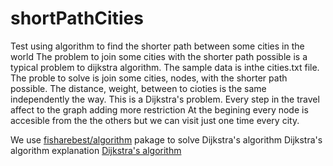 # shortPathCities
Test using algorithm to find the shorter path between some cities in the world
The problem to join some cities with the shorter path possible is a typical problem to dijkstra algorithm.
The sample data is inthe cities.txt file.
The proble to solve is join some cities, nodes, with the shorter path possible. The distance, weight, between to cioties is the same independently the way.
This is a Dijkstra's problem. Every step in the travel affect to the graph adding more restriction
At the begining every node is accesible from the the others but we can visit just one time every city.

We use [fisharebest/algorithm] pakage to solve Dijkstra's algorithm
Dijkstra's algorithm explanation [Dijkstra's algorithm]

[fisharebest/algorithm]: https://github.com/fisharebest/algorithm
[Dijkstra's algorithm]: https://en.wikipedia.org/wiki/Dijkstra%27s_algorithm
